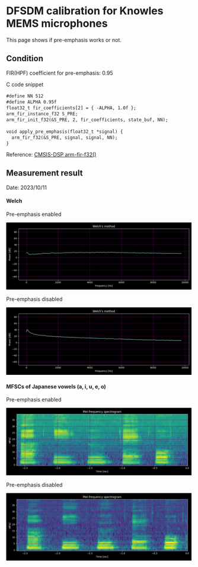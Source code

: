 # DFSDM calibration for Knowles MEMS microphones

This page shows if pre-emphasis works or not.

## Condition

FIR(HPF) coefficient for pre-emphasis: 0.95

C code snippet
```
#define NN 512
#define ALPHA 0.95f
float32_t fir_coefficients[2] = { -ALPHA, 1.0f };
arm_fir_instance_f32 S_PRE;
arm_fir_init_f32(&S_PRE, 2, fir_coefficients, state_buf, NN);

void apply_pre_emphasis(float32_t *signal) {
  arm_fir_f32(&S_PRE, signal, signal, NN);
}
```
Reference: [CMSIS-DSP arm-fir-f32()](https://www.keil.com/pack/doc/CMSIS/DSP/html/group__FIR.html#ga0cf008f650a75f5e2cf82d10691b64d9)

## Measurement result

Date: 2023/10/11

#### Welch

Pre-emphasis enabled

<img src="calibration/calibration_welch_pre_emphasis_on.png" width=500>

Pre-emphasis disabled

<img src="calibration/calibration_welch_pre_emphasis_off.png" width=500>

#### MFSCs of Japanese vowels (a, i, u, e, o)

Pre-emphasis enabled

<img src="calibration/calibration_mfscs_japanese_vowels_pre_emphasis_on.png" width=500>

Pre-emphasis disabled

<img src="calibration/calibration_mfscs_japanese_vowels_pre_emphasis_off.png" width=500>
